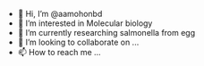 - 👋 Hi, I’m @aamohonbd
- 👀 I’m interested in Molecular biology
- 🌱 I’m currently researching salmonella from egg
- 💞️ I’m looking to collaborate on ...
- 📫 How to reach me ...

<!---
aamohonbd/aamohonbd is a ✨ special ✨ repository because its `README.md` (this file) appears on your GitHub profile.
You can click the Preview link to take a look at your changes.
--->
